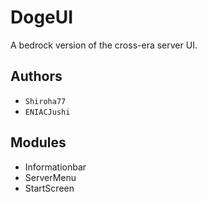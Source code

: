 # DogeUI
A bedrock version of the cross-era server UI.

## Authors
- `Shiroha77`
- `ENIACJushi`

## Modules
- Informationbar
- ServerMenu
- StartScreen